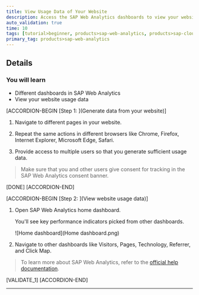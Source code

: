 ```yaml
---
title: View Usage Data of Your Website
description: Access the SAP Web Analytics dashboards to view your website usage data.
auto_validation: true
time: 10
tags: [tutorial>beginner, products>sap-web-analytics, products>sap-cloud-platform]
primary_tag: products>sap-web-analytics
---
```


## Details
### You will learn
  - Different dashboards in SAP Web Analytics
  - View your website usage data

[ACCORDION-BEGIN [Step 1: ](Generate data from your website)]

1. Navigate to different pages in your website.

2. Repeat the same actions in different browsers like Chrome, Firefox, Internet Explorer, Microsoft Edge, Safari.

3. Provide access to multiple users so that you generate sufficient usage data.

> Make sure that you and other users give consent for tracking in the SAP Web Analytics consent banner.

[DONE]
[ACCORDION-END]

[ACCORDION-BEGIN [Step 2: ](View website usage data)]

1. Open SAP Web Analytics home dashboard.

    You'll see key performance indicators picked from other dashboards.

    ![Home dashboard](Home dashboard.png)

2. Navigate to other dashboards like Visitors, Pages, Technology, Referrer, and Click Map.

>To learn more about SAP Web Analytics, refer to the [official help documentation](https://help.sap.com/viewer/e342b49c78c74d4e8ebc00700a791aee/Cloud/en-US/).


[VALIDATE_1]
[ACCORDION-END]

---
